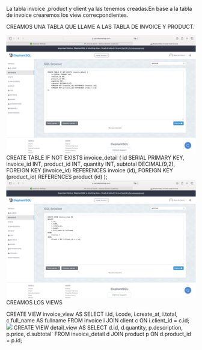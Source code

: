 La tabla invoice ,product y client ya las tenemos creadas.En base a la tabla de invoice crearemos los view correcpondientes.

CREAMOS UNA TABLA QUE LLAME A LAS TABLA DE INVOICE Y PRODUCT.

<img src="CAPTURAS/Captura de pantalla 2024-06-24 a la(s) 1.19.57 p. m..png">
CREATE TABLE IF NOT EXISTS invoice_detail (
    id SERIAL PRIMARY KEY,
    invoice_id INT,
    product_id INT,
    quantity INT,
    subtotal DECIMAL(9,2),
    FOREIGN KEY (invoice_id) REFERENCES invoice (id),
    FOREIGN KEY (product_id) REFERENCES product (id)
);

<img src="CAPTURAS/Captura de pantalla 2024-06-24 a la(s) 1.20.04 p. m..png">
CREAMOS LOS VIEWS 


CREATE VIEW invoice_view AS
SELECT
    i.id,
    i.code,
    i.create_at,
    i.total,
    c.full_name AS fullname
FROM
    invoice i
JOIN
    client c ON i.client_id = c.id;
<img src="CAPTURAS/Captura de pantalla 2024-06-24 a la(s) 1.20.08 p. m..png>">
CREATE VIEW detail_view AS
SELECT
    d.id,
    d.quantity,
    p.description,
    p.price,
    d.subtotal`
FROM
    invoice_detail d
JOIN
    product p ON d.product_id = p.id;
